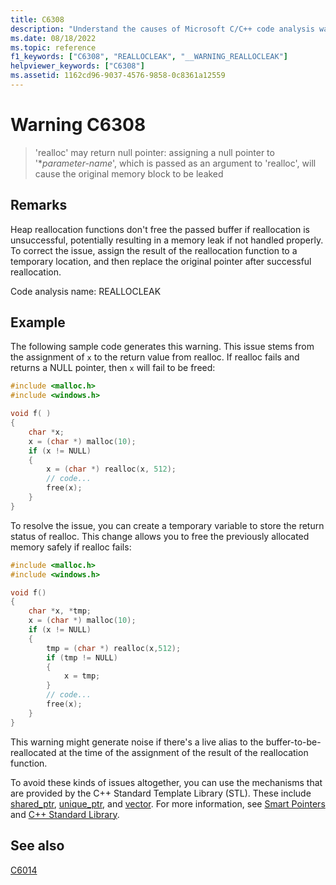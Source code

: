 ```yaml
---
title: C6308
description: "Understand the causes of Microsoft C/C++ code analysis warning C6308, and learn how to fix them."
ms.date: 08/18/2022
ms.topic: reference
f1_keywords: ["C6308", "REALLOCLEAK", "__WARNING_REALLOCLEAK"]
helpviewer_keywords: ["C6308"]
ms.assetid: 1162cd96-9037-4576-9858-0c8361a12559
---
```

# Warning C6308

> 'realloc' may return null pointer: assigning a null pointer to '\**parameter-name*', which is passed as an argument to 'realloc', will cause the original memory block to be leaked

## Remarks

Heap reallocation functions don't free the passed buffer if reallocation is unsuccessful, potentially resulting in a memory leak if not handled properly. To correct the issue, assign the result of the reallocation function to a temporary location, and then replace the original pointer after successful reallocation.

Code analysis name: REALLOCLEAK

## Example

The following sample code generates this warning. This issue stems from the assignment of `x` to the return value from realloc. If realloc fails and returns a NULL pointer, then `x` will fail to be freed:

```cpp
#include <malloc.h>
#include <windows.h>

void f( )
{
    char *x;
    x = (char *) malloc(10);
    if (x != NULL)
    {
        x = (char *) realloc(x, 512);
        // code...
        free(x);
    }
}
```

To resolve the issue, you can create a temporary variable to store the return status of realloc. This change allows you to free the previously allocated memory safely if realloc fails:

```cpp
#include <malloc.h>
#include <windows.h>

void f()
{
    char *x, *tmp;
    x = (char *) malloc(10);
    if (x != NULL)
    {
        tmp = (char *) realloc(x,512);
        if (tmp != NULL)
        {
            x = tmp;
        }
        // code...
        free(x);
    }
}
```

This warning might generate noise if there's a live alias to the buffer-to-be-reallocated at the time of the assignment of the result of the reallocation function.

To avoid these kinds of issues altogether, you can use the mechanisms that are provided by the C++ Standard Template Library (STL). These include [shared_ptr](../standard-library/shared-ptr-class.md), [unique_ptr](../standard-library/unique-ptr-class.md), and [vector](../standard-library/vector.md). For more information, see [Smart Pointers](../cpp/smart-pointers-modern-cpp.md) and [C++ Standard Library](../standard-library/cpp-standard-library-reference.md).

## See also

[C6014](../code-quality/c6014.md)
